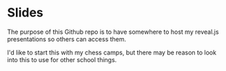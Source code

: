 # Slides
The purpose of this Github repo is to have somewhere to host my reveal.js presentations so others can access them.

I'd like to start this with my chess camps, but there may be reason to look into this to use for other school things.